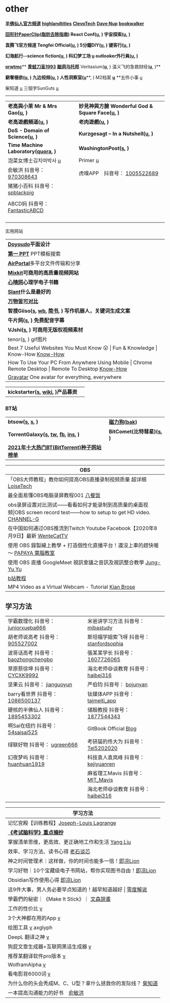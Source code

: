 # other

[**半佛仙人官方频道**](https://www.youtube.com/channel/UC5DZCgD0dXDXknbebyUQX\_w) [**highlandtitles**](https://www.highlandtitles.com) [**ClevoTech**](https://www.youtube.com/channel/UCm93t8o6OUTJg6mtnwBxydA/videos) [**Dave Nup**](https://www.youtube.com/user/FritzBox22/videos) [**bookwalker**](https://www.bookwalker.com.tw)

[**回形针PaperClip**](https://www.youtube.com/channel/UCUGJ-yKqQHl4FSZwUmGpiUg/featured)**(**[**脂肪去除指南**](https://www.youtube.com/watch?v=UNigTz-Lgx8)**) React Conf(**[**u**](https://www.youtube.com/channel/UCz5vTaEhvh7dOHEyd1efcaQ/featured)**, ) 宇宙探索(**[**u**](https://www.youtube.com/channel/UC30F9kDKWCmu2XWPqZilTGw/videos)**, )**

**袁腾飞官方频道 Tengfei Official(**[**u**](https://www.youtube.com/c/tengfeiofficial/featured)**, ) 5分鐘DIY(**[**u**](https://www.youtube.com/c/5%E5%88%86%E9%90%98DIY/featured)**, ) 键客行(**[**u**](https://www.youtube.com/channel/UChjYHZ3yGQucOFw14BNnTqw/featured)**, )**

**幻海航行--science fiction(**[**u**](https://www.youtube.com/channel/UCp1nO1bgVwks9b5EhKQGVag/featured)**, ) 科幻梦工场 **[**u**](https://www.youtube.com/channel/UCTY7QED-uxqgUtU0COknFdg)** outlooker外行員(**[**u**](https://www.youtube.com/c/outlooker%E5%A4%96%E8%A1%8C%E5%93%A1/featured)**, )**

[**orwtmc**](https://space.bilibili.com/353458898)** **[**青蛙刀圣1993**](https://www.youtube.com/channel/UCWx-9tUBYtpVVchhNVDchSw)** **[**脑洞乌托邦**](https://www.youtube.com/channel/UC2tQpW0dPiyWPebwBSksJ\_g/featured)** Veritasium(**[**u**](https://www.youtube.com/c/veritasium/featured)**, ) 温义飞的急救财经(**[**u**](https://www.youtube.com/channel/UCfpjlfw7KxaU7gZp038\_t8w/videos)**, )**

**窮奢極欲(**[**u**](https://www.youtube.com/channel/UCA0o60mhG0v2Eha8wSL3\_Jw/featured)**, ) 九边视频(**[**u**](https://www.youtube.com/channel/UC8gAAkJqnraOGnN9zEfigYA/featured)**, ) 人性洞察室(**[**u**](https://www.youtube.com/channel/UCI7uUDMlJJsH9oXrmaEkzpA/videos)\*\*, ) M2档案 [**u**](https://www.youtube.com/channel/UC9HOOTENXN\_Q2AJ7eozWBXA/videos) \*\*五件小事 [u](https://www.youtube.com/channel/UC5TSUHDDGa8mQ1aS\_S6EQnA)

柴知道 [u](https://www.youtube.com/channel/UCQtwvRQWnT5Buh9hpvNNryQ) 三個字SunGuts [u](https://www.youtube.com/channel/UCTPPmVw8pCUmw9tfY\_MaKNg)

***

|                                                                                                                                                                                                                |                                                                                                                                                                                                                   |
| -------------------------------------------------------------------------------------------------------------------------------------------------------------------------------------------------------------- | ----------------------------------------------------------------------------------------------------------------------------------------------------------------------------------------------------------------- |
| **老高與小茉 Mr & Mrs Gao(**[**u**](https://www.youtube.com/channel/UCMUnInmOkrWN4gof9KlhNmQ/featured)**, )**                                                                                                       | **妙見神與方臉 Wonderful God & Square Face(**[**u**](https://www.youtube.com/channel/UCtR5okwgTMghi\_uyWvbloEg/featured)**, )**                                                                                         |
| **老高遊戲頻道(**[**u**](https://www.youtube.com/c/%E9%85%B7%E7%88%B1ZERO%E6%B8%B8%E6%88%8F%E9%A2%91%E9%81%93/featured)**, )**                                                                                       | **老肉遊戲(**[**u**](https://www.youtube.com/channel/UCbdu8x8oRFQxpVrq4kdRtHQ/featured)**, )**                                                                                                                        |
| **DoS - Domain of Science(**[**u**](https://www.youtube.com/c/DomainofScience/featured)**, )**                                                                                                                 | **Kurzgesagt – In a Nutshell(**[**u**](https://www.youtube.com/c/inanutshell/playlists)**, )**                                                                                                                    |
| **Time Machine Laboratory(**[**quora**](https://timemachinelaboratory.quora.com)**, )**                                                                                                                        | **WashingtonPost(**[**s**](https://www.washingtonpost.com)**, )**                                                                                                                                                 |
| 泡菜女博士김치여박사 [u](https://www.youtube.com/channel/UC4NnQdkTV4TaQSFNec00k5A/videos)                                                                                                                                | Primer [u](https://www.youtube.com/c/PrimerLearning/videos)                                                                                                                                                       |
| 俞敏洪 抖音号： [970308643](https://www.douyin.com/user/MS4wLjABAAAAYkN--6n0AOLCeJK23yGwYvZRwLjfiDONotSIo1a3sdc?enter\_from=recommend\&enter\_method=video\_title\&from\_gid=7018203070278503720\&is\_full\_screen=0) | 虎嗅APP　抖音号： [1005522689](https://www.douyin.com/user/MS4wLjABAAAA2MxACf1MWqHhiKVCjyFH5-NxDwJ9o4QY0yC4RCCQsTE?enter\_from=recommend\&enter\_method=video\_title\&from\_gid=7012561514771008799\&is\_full\_screen=0) |
| 猪猪小百科 抖音号： [spblackpig](https://www.douyin.com/user/MS4wLjABAAAAL-FenUAyg04QdVYPD7vC941cUZyClJE92JWTnqIcp8ivcuH6tP9dLxLpvsYZzsVt)                                                                              |                                                                                                                                                                                                                   |
|                                                                                                                                                                                                                |                                                                                                                                                                                                                   |
| ABCD妈 抖音号： [FantasticABCD](https://www.douyin.com/user/MS4wLjABAAAAQMse9F2T3mlekFfbZPrRvpcCrnyEd8C7W\_qrL991ENg)                                                                                               |                                                                                                                                                                                                                   |
|                                                                                                                                                                                                                |                                                                                                                                                                                                                   |
|                                                                                                                                                                                                                |                                                                                                                                                                                                                   |
|                                                                                                                                                                                                                |                                                                                                                                                                                                                   |
|                                                                                                                                                                                                                |                                                                                                                                                                                                                   |

实用网站

|                                                                                                                                                              |
| ------------------------------------------------------------------------------------------------------------------------------------------------------------ |
| [**Doyoudo**](https://www.doyoudo.com)**平面设计**                                                                                                               |
| [**第一 PPT**](http://www.1ppt.com) PPT模板搜索                                                                                                                    |
| [**AirPortal**](https://airportal.cn)多平台文件传输和分享                                                                                                              |
| [**Mixkit**](https://mixkit.co)**可商用的高质量视频网站**                                                                                                               |
| [**心晴网**](http://www.ixinqing.com)**心理学电子书籍**                                                                                                                |
| [**Slant**](https://www.slant.co)**什么是最好的**                                                                                                                  |
| [**万物皆可对比**](https://versus.com/cn)                                                                                                                          |
| **智搜Giiso(**[**s**](https://www.giiso.com)**, **[**wb**](https://weibo.com/giiso)**, **[**简书**](https://www.jianshu.com/p/55dd6d4ed98a)**, ) 写作机器人，关键词生成文案** |
| **牛片网(**[**s**](https://www.6pian.cn)**, ) 免费配音字幕**                                                                                                          |
| **VJshi(**[**s**](https://www.vjshi.com)**, ) 可商用无版权视频素材**                                                                                                   |
| tenor([s](https://tenor.com), ) gif图片                                                                                                                        |
| Best 7 Useful Websites You Must Know 😲 \| Fun & Knowledge \| Know-How [Know-How](https://www.youtube.com/watch?v=o70qa-XEzlk)                               |
| How To Use Your PC From Anywhere Using Mobile \| Chrome Remote Desktop \| Remote To Desktop [Know-How](https://www.youtube.com/watch?v=X4PDihvKi0M)          |
| [Gravatar](https://en.gravatar.com) One avatar for everything, everywhere                                                                                    |

|                                                                                                                            |   |
| -------------------------------------------------------------------------------------------------------------------------- | - |
| **kickstarter(**[**s**](https://www.kickstarter.com)**, **[**wiki**](https://zh.wikipedia.org/wiki/Kickstarter)**, )产品募资** |   |

### BT站

|                                                                                                                                                                                                                |                                                                    |
| -------------------------------------------------------------------------------------------------------------------------------------------------------------------------------------------------------------- | ------------------------------------------------------------------ |
| **btsow(**[**s**](https://btsow.digital)**, **[**s**](https://btsow.com)**, )**                                                                                                                                | [**磁力狗**](http://clg5.info)**(**[**bak**](http://ciligou.top)**)** |
| **TorrentGalaxy(**[**s**](https://torrentgalaxy.to)**, **[**tw**](https://twitter.com/tgxsocial)**, **[**fb**](https://www.facebook.com/tgxsocial1)**, **[**ins**](https://www.instagram.com/tgxsocial)**, )** | **BitComet(比特彗星)(**[**s**](https://www.bitcomet.com/cn)**, )**     |
| [**2021年十大热门BT(BitTorrent)种子网站榜单**](http://www.usbmi.com/5991.html)                                                                                                                                            |                                                                    |

| OBS                                                                                                                                            |
| ---------------------------------------------------------------------------------------------------------------------------------------------- |
| 「OBS大师教程」教你如何提高OBS直播录制视频质量 超详细 [LoiseTech](https://www.youtube.com/watch?v=cWt9Bcaw8FY)                                                        |
| 最全面易懂OBS电脑录屏教程001 [八餐饭](https://www.youtube.com/watch?v=wGn2cAyU9Qw\&t=147s)                                                                   |
| obs录屏设置对比测试——看看如何才能录制到高质量的桌面视频\|OBS screen record test——how to setup to get HD video. [CHANNEL-G](https://www.youtube.com/watch?v=G8eTp4ji6Go) |
| 在中国如何通过OBS推流到Twitch Youtube Facebook【2020年8月9日】最新 [WenteCatTV](https://www.youtube.com/watch?v=51NltC5nzdA)                                    |
| 使用 OBS 錄製線上教學 + 打造個性化直播平台！還沒上車的趕快喔 ～ [PAPAYA 電腦教室](https://www.youtube.com/watch?v=GFJQLY3ldGs)                                                |
| 使用 OBS 直播 GoogleMeet 視訊會議之音訊及視訊整合教學 [Jung-Yu Yu](https://www.youtube.com/watch?v=OZpsjbMPT5k)                                                  |
| [b站教程](https://member.bilibili.com/platform/home?spm\_id\_from=444.41.b\_696e7465726e6174696f6e616c486561646572.14)                            |
| MP4 Video as a Virtual Webcam - Tutorial [Kian Brose](https://www.youtube.com/watch?v=hKLH\_V4qE\_0)                                           |

## 学习方法

|                                                                                                                                                                                                                                                                                                                                                                                       |                                                                                                                                                                                                                                                                                                                                                               |
| ------------------------------------------------------------------------------------------------------------------------------------------------------------------------------------------------------------------------------------------------------------------------------------------------------------------------------------------------------------------------------------- | ------------------------------------------------------------------------------------------------------------------------------------------------------------------------------------------------------------------------------------------------------------------------------------------------------------------------------------------------------------- |
| 学霸数理化 抖音号： [juniorxueba666](https://www.douyin.com/user/MS4wLjABAAAA6ddYk\_NwEACcP\_1d6d1KVvkOfV56SA-a6n5TUZ\_irhR5qA0ktlue9KxEC8CtzyRG?author\_id=1543365928955043\&enter\_from=video\_detail\&enter\_method=video\_title\&from\_gid=6927446596959456519\&group\_id=6927446596959456519\&log\_pb=%7B%22impr\_id%22%3A%22021633806257959fdbddc0300fff0010a80d0930000072b6384a1%22%7D) | 米爸讲学习方法 抖音号： [mibastudy](https://www.douyin.com/user/MS4wLjABAAAAiNUMXPz3bpTqBcGqLW6BqEd0PF\_DHTonnNZKTWpo8SaIgYZQfpw6-OwZBKYUs-wQ?author\_id=1301475249889799\&enter\_from=video\_detail\&enter\_method=video\_title\&from\_gid=7012888486034296095\&group\_id=7012888486034296095\&log\_pb=%7B%22impr\_id%22%3A%2220211009063218010212087082400FB4BE%22%7D) |
| 胡老师说高考 抖音号： [905527002](https://www.douyin.com/user/MS4wLjABAAAAqhIS6Gt0liAQ4EQQu8EnwMZAQBiDOP26fNg2VdS9ZAY?author\_id=98031953970\&enter\_from=video\_detail\&enter\_method=video\_title\&from\_gid=6990237279369399585\&group\_id=6990237279369399585\&log\_pb=%7B%22impr\_id%22%3A%22021633780520013fdbddc0300fff0010a8a112c0000000cfe94b9%22%7D)                                  | 斯坦福学姐索飞呀 抖音号： [stanfordsophia](https://www.douyin.com/user/MS4wLjABAAAAMNmUCzmHwMa4J4dlkb0b7pdNX894E8OdS2Cm8bwzEP8ePR2bMzT7h4uP3qEfWoak?enter\_from=follow\&enter\_method=video\_title\&from\_gid=7016148072157728035\&is\_full\_screen=0)                                                                                                                    |
| 波哥话高考 抖音号： [baozhongchengbo](https://www.douyin.com/user/MS4wLjABAAAAd-Ewg\_f-4rRgLbEmOHx6ava-9g2\_7Ke8GkKVRwZEmNQsMSODYt\_hmNKbl5amuWsN?author\_id=1477335568364830\&enter\_from=video\_detail\&enter\_method=video\_title\&from\_gid=7014357878144257293\&group\_id=7014357878144257293\&log\_pb=%7B%22impr\_id%22%3A%22202110090656350102120742004013DC07%22%7D)                   | 張某某学长 抖音号： [1607726065](https://www.douyin.com/user/MS4wLjABAAAABtODNJSu7URn9SDH308-X8GIN4wSGrwcOjTtbhWAFwY?author\_id=102530126329\&enter\_from=video\_detail\&enter\_method=video\_title\&from\_gid=7000724011093200159\&group\_id=7000724011093200159\&log\_pb=%7B%22impr\_id%22%3A%22021633778840973fdbddc0200fff0050a141e48000000078a09e9%22%7D)         |
| 草原蔡徐坤 抖音号： [CYCXK9992](https://www.douyin.com/user/MS4wLjABAAAAwqxIy-iQk3mDb8MYJfH2Kdri3qh0D2SYEPTCEydUTXQ?author\_id=852846987444455\&enter\_from=video\_detail\&enter\_method=video\_title\&from\_gid=7006314500617964835\&group\_id=7006314500617964835\&log\_pb=%7B%22impr\_id%22%3A%2220211009073811010212185153191343C6%22%7D)                                                  | 海北老师😄谈教育 抖音号： [haibei316](https://www.douyin.com/user/MS4wLjABAAAAj9BYnzsg5UC2JePAEwuzxJPt2y1CGYNi9wftmfLBRp8oZItL0DxTbJj00UcXR91q?author\_id=1521328315961982\&enter\_from=follow\&enter\_method=comment\&from\_gid=7016874011183385892\&group\_id=7016874011183385892)                                                                                     |
| 坚果云 抖音号： [jianguoyun](https://www.douyin.com/user/MS4wLjABAAAAiiO57OLquOM7PLc7wn\_9FCI9WmbMHlbkpXIUM2mJI0Y?author\_id=52973123899\&enter\_from=video\_detail\&enter\_method=video\_title\&from\_gid=6982403139970370846\&group\_id=6982403139970370846\&log\_pb=%7B%22impr\_id%22%3A%22202110091940570101330310791216A190%22%7D)                                                      | 严伯钧 抖音号： [bojunyan](https://www.douyin.com/user/MS4wLjABAAAA6cLFP6uL4NmSxtnd9miQb-9S6GweLvikkmvKKFUT74A?author\_id=105595202170\&enter\_from=video\_detail\&enter\_method=video\_title\&from\_gid=6988074980726623499\&group\_id=6988074980726623499\&log\_pb=%7B%22impr\_id%22%3A%22021633779899419fdbddc0300fff0010a8971da00000024321bd6%22%7D)             |
| barry看世界 抖音号： [1086500137](https://www.douyin.com/user/MS4wLjABAAAA3-c5SmU4nM6WDpXjQv53St3hUFIJ\_lz4xClxdSK18GE?author\_id=100540202672\&enter\_from=video\_detail\&enter\_method=video\_title\&from\_gid=6991667789681413413\&group\_id=6991667789681413413\&log\_pb=%7B%22impr\_id%22%3A%2220211009195304010132033038171941F6%22%7D)                                                | 钛媒体APP 抖音号： [taimeiti\_app](https://www.douyin.com/user/MS4wLjABAAAAJMSQPRFGDhs4\_kxJK64dnD1bLtvfqtQMKsDMqBCx250?author\_id=109088689013\&enter\_from=video\_detail\&enter\_method=video\_title\&from\_gid=6937595961782897931\&group\_id=6937595961782897931\&log\_pb=%7B%22impr\_id%22%3A%22021633804743753fdbddc0100fff0030a0811600000000f9f4b8c%22%7D)    |
| 硬核的半佛仙人 抖音号： [1895453302](https://www.douyin.com/user/MS4wLjABAAAAMq88qXMMA2uaVermm\_TP-uUFdmNhp10cnN5VcrqT6HM?author\_id=109726881745\&enter\_from=video\_detail\&enter\_method=video\_title\&from\_gid=6919053018755353867\&group\_id=6919053018755353867\&log\_pb=%7B%22impr\_id%22%3A%22202110100317540102120742053C282168%22%7D)                                                 | 储殷教授 抖音号： [1877544343](https://www.douyin.com/user/MS4wLjABAAAAcaWN\_3-uvQOF1w13i1pQ4-iGSapsGqvtjNodeFEM3wU?author\_id=66402061517\&enter\_from=video\_detail\&enter\_method=video\_title\&from\_gid=6917538569343061263\&group\_id=6917538569343061263\&log\_pb=%7B%22impr\_id%22%3A%22021633807178127fdbddc0300fff0010a83dac400000006e8ed23%22%7D)          |
| 啊Sai在纽约 抖音号： [54saisai525](https://www.douyin.com/user/MS4wLjABAAAAiqbzs7QDOWyfWQIpWRuhlEwk75CgwCpRnVnGcOnFSaE?author\_id=80545353014\&enter\_from=video\_detail\&enter\_method=video\_title\&from\_gid=6914083932598308108\&group\_id=6914083932598308108\&log\_pb=%7B%22impr\_id%22%3A%22021633808388327fdbddc0300fff0010a8a1121000000084b3a71%22%7D)                               | GitBook Official [Blog](https://blog.gitbook.com)                                                                                                                                                                                                                                                                                                             |
| 绿联好物 抖音号： [ugreen666](https://www.douyin.com/user/MS4wLjABAAAAWsqc26jFJYMBTuaxdfuB21aIc\_43sTEXH6KSvXSQ5Xyy0tGnQdmQwd4\_Epl1mWVf?enter\_from=follow\&enter\_method=video\_title\&from\_gid=7017000998514281759\&is\_full\_screen=0)                                                                                                                                                   | 考研届的佟大为 抖音号： [Tel5202020](https://www.douyin.com/user/MS4wLjABAAAAQeXaXdXCQczvn5N-TGX2RmHIsoaPklW6IY31nZh9nOk?author\_id=95124776396\&enter\_from=video\_detail\&enter\_method=video\_title\&from\_gid=6905942494689774861\&group\_id=6905942494689774861\&log\_pb=%7B%22impr\_id%22%3A%22021633809200361fdbddc0100fff0030ad451d000000033726aaf%22%7D)        |
| 幻夜梦屿 抖音号： [huanhuan1919](https://www.douyin.com/user/MS4wLjABAAAAH0MiP8bWLYNC6V5dgOWlPMQwe1sFCG-NvNE48K3hjQ\_fPwQm54nNSUWVqLg-oX8d)                                                                                                                                                                                                                                                   | 科技袁人袁岚峰 抖音号： [kejiyuanren](https://www.douyin.com/user/MS4wLjABAAAA3qDpJ5yNTOFrsXBqShcwmr1qV\_ztoARuwLnklCK9xwY?enter\_from=follow\&enter\_method=video\_title\&from\_gid=7016551468668833035\&is\_full\_screen=0)                                                                                                                                            |
|                                                                                                                                                                                                                                                                                                                                                                                       | 麻省理工Mavis 抖音号： [MIT\_Mavis](https://www.douyin.com/user/MS4wLjABAAAA1JkCVyuMNMoJF-PqU2JVYKUJhSErWSSgX\_RgEVJ2PoA?enter\_from=recommend\&enter\_method=video\_title\&from\_gid=7011270650518097192\&is\_full\_screen=0)                                                                                                                                        |
|                                                                                                                                                                                                                                                                                                                                                                                       | 海北老师😄谈教育 抖音号： [haibei316](https://www.douyin.com/user/MS4wLjABAAAAj9BYnzsg5UC2JePAEwuzxJPt2y1CGYNi9wftmfLBRp8oZItL0DxTbJj00UcXR91q?enter\_from=recommend\&enter\_method=video\_title\&from\_gid=7017673118068116766\&is\_full\_screen=0)                                                                                                                     |
|                                                                                                                                                                                                                                                                                                                                                                                       |                                                                                                                                                                                                                                                                                                                                                               |

| 学习方法                                                                                                                                                                                                                                                                                                    |
| ------------------------------------------------------------------------------------------------------------------------------------------------------------------------------------------------------------------------------------------------------------------------------------------------------- |
| 记忆宫殿【训练教程】[Joseph-Louis Lagrange](https://www.youtube.com/playlist?list=PLHpfx416EzLNtVwZlTMXV3TaOXKKiuj\_E)                                                                                                                                                                                            |
| [**《考试脑科学》重点摘抄**](https://zhuanlan.zhihu.com/p/166182158)                                                                                                                                                                                                                                               |
| 掌握清单思维，更高效、更正确地工作和生活 [Yang Liu](https://www.youtube.com/playlist?list=PLhXu26RzZZTxHD3Dp6Zo8PQvVsdYBO4eF)                                                                                                                                                                                               |
| 效率、学习方法、读书心得 [老石谈芯](https://www.youtube.com/playlist?list=PLZbVf-X2rhjYnNwWZRb4wIgBjiyAsGKTL)                                                                                                                                                                                                           |
| 神之时间管理术｜这样做，你的时间也能多一倍！[即凉Lion](https://www.youtube.com/watch?v=O6u\_BuXpu7Q)                                                                                                                                                                                                                            |
| 学习好物｜10个宝藏级电子书网站，帮你实现图书自由！[即凉Lion](https://www.youtube.com/watch?v=hFxoXg4KLnM)                                                                                                                                                                                                                         |
| Obsidian写作使用心得 [即凉Lion](https://www.youtube.com/watch?v=431M1q8tlTI)                                                                                                                                                                                                                                    |
| 这9件大事，男人务必要早点知道的！越早知道越好 \| [零度解说](https://www.youtube.com/watch?v=Z23hSrmuJ70\&list=TLPQMTcwODIwMjEYIqp9q-eoOw\&index=2)                                                                                                                                                                                |
| 學霸們的秘密｜《Make It Stick》｜ [文森說書](https://www.youtube.com/watch?v=k-MOeKIkvfs)                                                                                                                                                                                                                             |
| 工作的性价比 [v](https://www.douyin.com/video/7014879001286053156?count=10\&cursor=1633461901000\&modeFrom=userLike\&pre\_vid=7015430334917643531\&previous\_page=video\_detail\&secUid=MS4wLjABAAAAz2va9iNHKFQ8a0GiwHZkHaul2PRtqdpN4bOrZvmN4RnrbduTMV-sJIFWyeib4lsF\&fir\_previous\_page=personal\_homepage) |
| 3个大神都在用的App [v](https://www.douyin.com/video/7013340348747353351)                                                                                                                                                                                                                                       |
| 绘图工具 [v](https://www.douyin.com/video/7006314500617964835) axglyph                                                                                                                                                                                                                                      |
| DeepL 翻译之神 [v](https://www.douyin.com/video/6983130189605719304)                                                                                                                                                                                                                                        |
| 狗屁文章生成器+互联网黑话生成器 [v](https://www.douyin.com/video/6974402751220468999)                                                                                                                                                                                                                                  |
| 推荐某翻译软件pro版本 [v](https://www.douyin.com/video/7000724011093200159)                                                                                                                                                                                                                                      |
| WolframAlpha [v](https://www.douyin.com/video/6991110243765718312?previous\_page=personal\_homepage\&modeFrom=userLike\&cursor=1628253096000\&count=10\&secUid=MS4wLjABAAAAz2va9iNHKFQ8a0GiwHZkHaul2PRtqdpN4bOrZvmN4RnrbduTMV-sJIFWyeib4lsF)                                                            |
| 看电影背6000词 [v](https://www.douyin.com/video/6952125621543734536)                                                                                                                                                                                                                                         |
| 为什么你的头会秃成M、C、U型？拿什么拯救你的发际线？ [柴知道](https://www.youtube.com/watch?v=Iz2Y5mtOMQU)                                                                                                                                                                                                                          |
| 一本提高沟通能力的好书　[俞敏洪](https://www.douyin.com/video/7026668497547644198)                                                                                                                                                                                                                                     |
